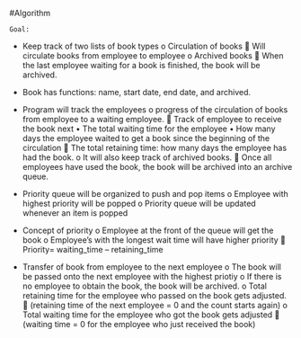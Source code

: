 #Algorithm


	Goal:
-	Keep track of two lists of book types
      o	Circulation of books
          	Will circulate books from employee to employee
      o	Archived books
          	When the last employee waiting for a book is finished, the book will be archived. 

-	Book has functions: name, start date, end date, and archived. 

-	Program will track the employees
      o	progress of the circulation of books from employee to a waiting employee. 
          	Track of employee to receive the book next
              •	The total waiting time for the employee
              •	How many days the employee waited to get a book since the beginning of the circulation 
          	The total retaining time: how many days the employee has had the book. 
      o	It will also keep track of archived books. 
          	Once all employees have used the book, the book will be archived into an archive queue. 

-	Priority queue will be organized to push and pop items 
      o	Employee with highest priority will be popped
      o	Priority queue will be updated whenever an item is popped

-	Concept of priority
      o	Employee at the front of the queue will get the book
      o	Employee’s with the longest wait time will have higher priority
          	Priority= waiting_time – retaining_time

-	Transfer of book from employee to the next employee
      o	The book will be passed onto the next employee with the highest priotiy 
      o	If there is no employee to obtain the book, the book will be archived. 
      o	Total retaining time for the employee who passed on the book gets adjusted.
          	(retaining time of the next employee = 0 and the count starts again) 
      o	Total waiting time for the employee who got the book gets adjusted 
          	 (waiting time = 0 for the employee who just received the book) 
